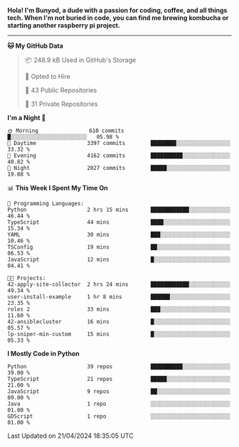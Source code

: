 <p>
<b>Hola! I'm Bunyod, a dude with a passion for coding, coffee, and all things tech. When I'm not buried in code, you can find me brewing kombucha or starting another raspberry pi project.</b>
</p>

---

<!--START_SECTION:waka-->
**🐱 My GitHub Data** 

> 📦 248.9 kB Used in GitHub's Storage 
 > 
> 💼 Opted to Hire
 > 
> 📜 43 Public Repositories 
 > 
> 🔑 31 Private Repositories 
 > 
**I'm a Night 🦉** 

```text
🌞 Morning                610 commits         █░░░░░░░░░░░░░░░░░░░░░░░░   05.98 % 
🌆 Daytime                3397 commits        ████████░░░░░░░░░░░░░░░░░   33.32 % 
🌃 Evening                4162 commits        ██████████░░░░░░░░░░░░░░░   40.82 % 
🌙 Night                  2027 commits        █████░░░░░░░░░░░░░░░░░░░░   19.88 % 
```


📊 **This Week I Spent My Time On** 

```text
💬 Programming Languages: 
Python                   2 hrs 15 mins       ████████████░░░░░░░░░░░░░   46.44 % 
TypeScript               44 mins             ████░░░░░░░░░░░░░░░░░░░░░   15.34 % 
YAML                     30 mins             ███░░░░░░░░░░░░░░░░░░░░░░   10.46 % 
TSConfig                 19 mins             ██░░░░░░░░░░░░░░░░░░░░░░░   06.53 % 
JavaScript               12 mins             █░░░░░░░░░░░░░░░░░░░░░░░░   04.41 % 

🐱‍💻 Projects: 
42-apply-site-collector  2 hrs 24 mins       ████████████░░░░░░░░░░░░░   49.34 % 
user-install-example     1 hr 8 mins         ██████░░░░░░░░░░░░░░░░░░░   23.35 % 
roles 2                  33 mins             ███░░░░░░░░░░░░░░░░░░░░░░   11.60 % 
42-ansiblecluster        16 mins             █░░░░░░░░░░░░░░░░░░░░░░░░   05.57 % 
lp-sniper-min-custom     15 mins             █░░░░░░░░░░░░░░░░░░░░░░░░   05.33 % 
```

**I Mostly Code in Python** 

```text
Python                   39 repos            ██████████░░░░░░░░░░░░░░░   39.00 % 
TypeScript               21 repos            █████░░░░░░░░░░░░░░░░░░░░   21.00 % 
JavaScript               9 repos             ██░░░░░░░░░░░░░░░░░░░░░░░   09.00 % 
Java                     1 repo              ░░░░░░░░░░░░░░░░░░░░░░░░░   01.00 % 
GDScript                 1 repo              ░░░░░░░░░░░░░░░░░░░░░░░░░   01.00 % 
```




 Last Updated on 21/04/2024 18:35:05 UTC
<!--END_SECTION:waka-->

